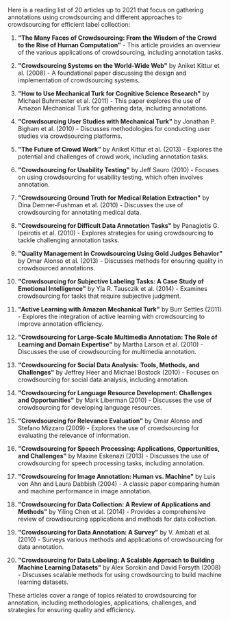Here is a reading list of 20 articles up to 2021 that focus on gathering annotations using crowdsourcing and different approaches to crowdsourcing for efficient label collection:

1. **"The Many Faces of Crowdsourcing: From the Wisdom of the Crowd to the Rise of Human Computation"** - This article provides an overview of the various applications of crowdsourcing, including annotation tasks.

2. **"Crowdsourcing Systems on the World-Wide Web"** by Aniket Kittur et al. (2008) - A foundational paper discussing the design and implementation of crowdsourcing systems.

3. **"How to Use Mechanical Turk for Cognitive Science Research"** by Michael Buhrmester et al. (2011) - This paper explores the use of Amazon Mechanical Turk for gathering data, including annotations.

4. **"Crowdsourcing User Studies with Mechanical Turk"** by Jonathan P. Bigham et al. (2010) - Discusses methodologies for conducting user studies via crowdsourcing platforms.

5. **"The Future of Crowd Work"** by Aniket Kittur et al. (2013) - Explores the potential and challenges of crowd work, including annotation tasks.

6. **"Crowdsourcing for Usability Testing"** by Jeff Sauro (2010) - Focuses on using crowdsourcing for usability testing, which often involves annotation.

7. **"Crowdsourcing Ground Truth for Medical Relation Extraction"** by Dina Demner-Fushman et al. (2010) - Discusses the use of crowdsourcing for annotating medical data.

8. **"Crowdsourcing for Difficult Data Annotation Tasks"** by Panagiotis G. Ipeirotis et al. (2010) - Explores strategies for using crowdsourcing to tackle challenging annotation tasks.

9. **"Quality Management in Crowdsourcing Using Gold Judges Behavior"** by Omar Alonso et al. (2013) - Discusses methods for ensuring quality in crowdsourced annotations.

10. **"Crowdsourcing for Subjective Labeling Tasks: A Case Study of Emotional Intelligence"** by Yla R. Tausczik et al. (2014) - Examines crowdsourcing for tasks that require subjective judgment.

11. **"Active Learning with Amazon Mechanical Turk"** by Burr Settles (2011) - Explores the integration of active learning with crowdsourcing to improve annotation efficiency.

12. **"Crowdsourcing for Large-Scale Multimedia Annotation: The Role of Learning and Domain Expertise"** by Martha Larson et al. (2010) - Discusses the use of crowdsourcing for multimedia annotation.

13. **"Crowdsourcing for Social Data Analysis: Tools, Methods, and Challenges"** by Jeffrey Heer and Michael Bostock (2010) - Focuses on crowdsourcing for social data analysis, including annotation.

14. **"Crowdsourcing for Language Resource Development: Challenges and Opportunities"** by Mark Liberman (2010) - Discusses the use of crowdsourcing for developing language resources.

15. **"Crowdsourcing for Relevance Evaluation"** by Omar Alonso and Stefano Mizzaro (2009) - Explores the use of crowdsourcing for evaluating the relevance of information.

16. **"Crowdsourcing for Speech Processing: Applications, Opportunities, and Challenges"** by Maxine Eskenazi (2013) - Discusses the use of crowdsourcing for speech processing tasks, including annotation.

17. **"Crowdsourcing for Image Annotation: Human vs. Machine"** by Luis von Ahn and Laura Dabbish (2004) - A classic paper comparing human and machine performance in image annotation.

18. **"Crowdsourcing for Data Collection: A Review of Applications and Methods"** by Yiling Chen et al. (2014) - Provides a comprehensive review of crowdsourcing applications and methods for data collection.

19. **"Crowdsourcing for Data Annotation: A Survey"** by V. Ambati et al. (2010) - Surveys various methods and applications of crowdsourcing for data annotation.

20. **"Crowdsourcing for Data Labeling: A Scalable Approach to Building Machine Learning Datasets"** by Alex Sorokin and David Forsyth (2008) - Discusses scalable methods for using crowdsourcing to build machine learning datasets.

These articles cover a range of topics related to crowdsourcing for annotation, including methodologies, applications, challenges, and strategies for ensuring quality and efficiency.